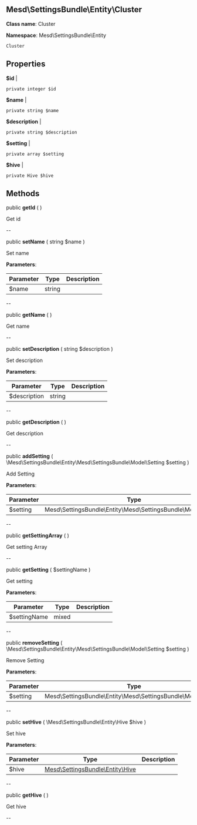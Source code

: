 Mesd\SettingsBundle\Entity\Cluster
---------------


**Class name**: Cluster

**Namespace**: Mesd\SettingsBundle\Entity







    Cluster

    





Properties
----------


**$id**  |  



    private integer $id






**$name**  |  



    private string $name






**$description**  |  



    private string $description






**$setting**  |  



    private array $setting






**$hive**  |  



    private Hive $hive






Methods
-------


public **getId** (  )


Get id








--

public **setName** ( string $name )


Set name








**Parameters**:

| Parameter | Type | Description |
|-----------|------|-------------|
| $name | string |  |

--

public **getName** (  )


Get name








--

public **setDescription** ( string $description )


Set description








**Parameters**:

| Parameter | Type | Description |
|-----------|------|-------------|
| $description | string |  |

--

public **getDescription** (  )


Get description








--

public **addSetting** ( \Mesd\SettingsBundle\Entity\Mesd\SettingsBundle\Model\Setting $setting )


Add Setting








**Parameters**:

| Parameter | Type | Description |
|-----------|------|-------------|
| $setting | Mesd\SettingsBundle\Entity\Mesd\SettingsBundle\Model\Setting |  |

--

public **getSettingArray** (  )


Get setting Array








--

public **getSetting** ( $settingName )


Get setting








**Parameters**:

| Parameter | Type | Description |
|-----------|------|-------------|
| $settingName | mixed |  |

--

public **removeSetting** ( \Mesd\SettingsBundle\Entity\Mesd\SettingsBundle\Model\Setting $setting )


Remove Setting








**Parameters**:

| Parameter | Type | Description |
|-----------|------|-------------|
| $setting | Mesd\SettingsBundle\Entity\Mesd\SettingsBundle\Model\Setting |  |

--

public **setHive** ( \Mesd\SettingsBundle\Entity\Hive $hive )


Set hive








**Parameters**:

| Parameter | Type | Description |
|-----------|------|-------------|
| $hive | [Mesd\SettingsBundle\Entity\Hive](Mesd-SettingsBundle-Entity-Hive.md) |  |

--

public **getHive** (  )


Get hive








--
